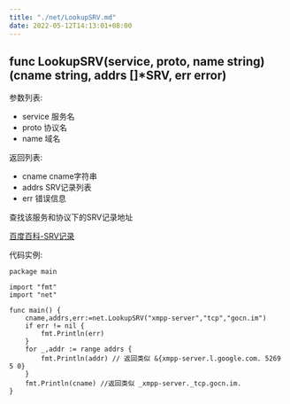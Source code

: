 ```yaml
---
title: "./net/LookupSRV.md"
date: 2022-05-12T14:13:01+08:00
---
```

## func LookupSRV(service, proto, name string) (cname string, addrs []*SRV, err error)

参数列表:

- service 服务名
- proto 协议名
- name 域名

返回列表:

- cname cname字符串
- addrs SRV记录列表
- err 错误信息

查找该服务和协议下的SRV记录地址

[百度百科-SRV记录](http://baike.baidu.com/view/1372993.htm)

代码实例:

	package main
	
	import "fmt"
	import "net"
	
	func main() {
		cname,addrs,err:=net.LookupSRV("xmpp-server","tcp","gocn.im")
		if err != nil {
			fmt.Println(err)
		}
		for _,addr := range addrs {
			fmt.Println(addr) // 返回类似 &{xmpp-server.l.google.com. 5269 5 0}
		}
		fmt.Println(cname) //返回类似 _xmpp-server._tcp.gocn.im.
	}